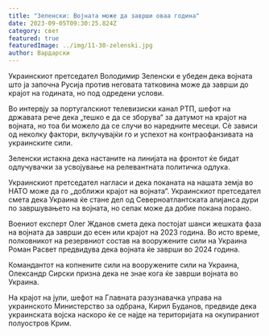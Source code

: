 ```yaml
---
title: "Зеленски: Војната може да заврши оваа година"
date: 2023-09-05T09:30:25.824Z
category: свет
featured: true
featuredImage: ../img/11-30-zelenski.jpg
author: Вардарски
---
```

Украинскиот претседател Володимир Зеленски е убеден дека војната што ја започна Русија против неговата татковина може да заврши до крајот на годината, но под одредени услови.

Во интервју за португалскиот телевизиски канал РТП, шефот на државата рече дека „тешко е да се зборува“ за датумот на крајот на војната, но тоа би можело да се случи во наредните месеци. Сè зависи од неколку фактори, вклучувајќи го и успехот на контраофанзивата на украинските сили.

Зеленски истакна дека настаните на линијата на фронтот ќе бидат одлучувачки за усвојување на релевантната политичка одлука.

Украинскиот претседател нагласи и дека поканата на нашата земја во НАТО може да го „доближи крајот на војната“. Украинскиот претседател смета дека Украина ќе стане дел од Северноатлантската алијанса дури по завршувањето на војната, но сепак може да добие покана порано.

Воениот експерт Олег Жданов смета дека постојат шанси жешката фаза на војната да заврши до есен или крајот на 2023 година. Во исто време, полковникот на резервниот состав на вооружените сили на Украина Роман Расвет предвидува дека војната ќе заврши во 2024 година.

Командантот на копнените сили на вооружените сили на Украина, Олександр Сирски призна дека не знае кога ќе заврши војната во Украина.

На крајот на јули, шефот на Главната разузнавачка управа на украинското Министерство за одбрана, Кирил Буданов, предвиде дека украинската војска наскоро ќе се најде на територијата на окупираниот полуостров Крим.